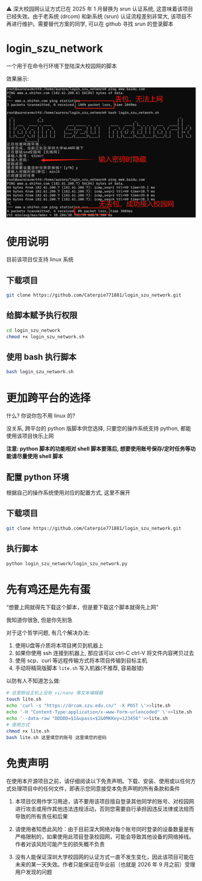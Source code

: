⚠ 深大校园网认证方式已在 2025 年 1 月替换为 srun 认证系统, 这意味着该项目已经失效。由于老系统 (drcom) 和新系统 (srun) 认证流程差别非常大, 该项目不再进行维护。需要替代方案的同学, 可以在 github 寻找 srun 的登录脚本

# login_szu_network

一个用于在命令行环境下登陆深大校园网的脚本

效果展示:

![example](./example.png)

# 使用说明

目前该项目仅支持 linux 系统

## 下载项目

```sh
git clone https://github.com/Caterpie771881/login_szu_network.git
```

## 给脚本赋予执行权限

```sh
cd login_szu_network
chmod +x login_szu_network.sh
```

## 使用 bash 执行脚本
```sh
bash login_szu_network.sh
```

# 更加跨平台的选择

什么? 你说你包不用 linux 的?

没关系, 跨平台的 python 版脚本供您选择, 只要您的操作系统支持 python, 都能使用该项目快乐上网

**注意: python 脚本的功能相对 shell 脚本要落后, 想要使用账号保存/定时任务等功能请尽量使用 shell 脚本**

## 配置 python 环境

根据自己的操作系统使用对应的配置方式, 这里不展开

## 下载项目

```sh
git clone https://github.com/Caterpie771881/login_szu_network.git
```

## 执行脚本
```sh
python login_szu_network/login_szu_network.py
```

# 先有鸡还是先有蛋
“想要上网就得先下载这个脚本，但是要下载这个脚本就得先上网”

我知道你很急, 但是你先别急

对于这个哲学问题, 有几个解决办法:

1. 使用U盘等介质将本项目拷贝到机器上
2. 如果你使用 ssh 连接到机器上, 那应该可以 ctrl-C ctrl-V 将文件内容拷贝过去
3. 使用 scp、curl 等远程传输方式将本项目传输到目标主机
4. 手动将精简版脚本 `lite.sh` 写入机器(不推荐, 容易敲错)

以防有人不知道怎么做:
```sh
# 这里假设主机上没有 vi/nano 等文本编辑器
touch lite.sh
echo 'curl -s "https://drcom.szu.edu.cn/" -X POST \'>>lite.sh
echo '-H "Content-Type:application/x-www-form-urlencoded" \'>>lite.sh
echo '--data-raw "DDDDD=$1&upass=$2&0MKKey=123456"'>>lite.sh
# 使用方式
chmod +x lite.sh
bash lite.sh 这里填您的账号 这里填您的密码
```

# 免责声明

在使用本开源项目之前，请仔细阅读以下免责声明。下载、安装、使用或以任何方式处理项目中的任何文件，即表示您同意接受本免责声明的所有条款和条件

1. 本项目仅用作学习用途，请不要用该项目擅自登录其他同学的账号、对校园网进行攻击或用作其他违法违规活动，否则您需要自行承担因违反法律或法规而导致的所有责任和后果

2. 请使用者知悉此风险：由于目前深大网络对每个账号同时登录的设备数量是有严格限制的，如果使用此项目登录校园网，可能会导致其他设备的网络掉线。作者对该风险可能产生的损失概不负责

3. 没有人能保证深圳大学校园网的认证方式一直不发生变化，因此该项目可能在未来的某一天失效。作者只能保证在毕业前（也就是 2026 年 9 月之前）受理用户发现的问题